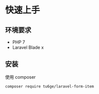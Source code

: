 # 快速上手

## 环境要求

- PHP 7
- Laravel Blade x

## 安装

使用 composer

    composer require tu6ge/laravel-form-item
